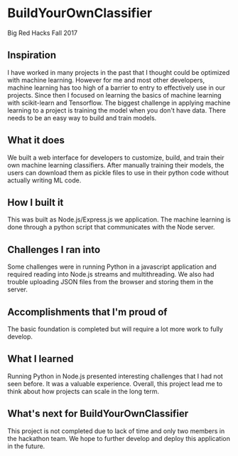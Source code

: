 # BuildYourOwnClassifier
Big Red Hacks Fall 2017

## Inspiration
I have worked in many projects in the past that I thought could be optimized with machine learning. However for me and most other developers, machine learning has too high of a barrier to entry to effectively use in our projects. Since then I focused on learning the basics of machine learning with scikit-learn and Tensorflow. The biggest challenge in applying machine learning to a project is training the model when you don't have data. There needs to be an easy way to build and train models.

## What it does
We built a web interface for developers to customize, build, and train their own machine learning classifiers. After manually training their models, the users can download them as pickle files to use in their python code without actually writing ML code.

## How I built it
This was built as Node.js/Express.js we application. The machine learning is done through a python script that communicates with the Node server.

## Challenges I ran into
Some challenges were in running Python in a javascript application and required reading into Node.js streams and multithreading. We also had trouble uploading JSON files from the browser and storing them in the server.

## Accomplishments that I'm proud of
The basic foundation is completed but will require a lot more work to fully develop.

## What I learned
Running Python in Node.js presented interesting challenges that I had not seen before. It was a valuable experience. Overall, this project lead me to think about how projects can scale in the long term.

## What's next for BuildYourOwnClassifier
This project is not completed due to lack of time and only two members in the hackathon team. We hope to further develop and deploy this application in the future.

